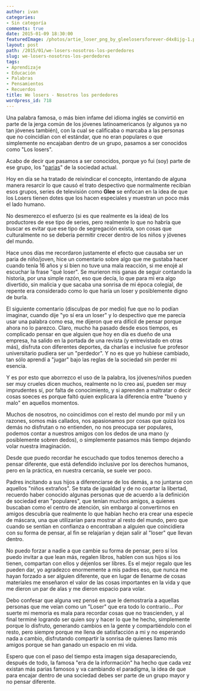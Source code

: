 ```yaml
---
author: ivan
categories:
- Sin categoría
comments: true
date: 2015-01-09 18:30:00
featuredImage: /photos/artie_loser_png_by_gleelosersforever-d4x8ijg-1.png
layout: post
path: /2015/01/we-losers-nosotros-los-perdedores
slug: we-losers-nosotros-los-perdedores
tags:
- Aprendizaje
- Educación
- Palabras
- Pensamientos
- Recuerdos
title: We losers - Nosotros los perdedores
wordpress_id: 718
---
```


Una palabra famosa, o más bien infame del idioma inglés se convirtió en parte de la jerga común de los jóvenes latinoamericanos (y algunos ya no tan jóvenes también), con la cual se calificaba o marcaba a las personas que no coincidían con el estándar, que no eran populares o que simplemente no encajaban dentro de un grupo, pasamos a ser conocidos como "Los losers".

Acabo de decir que pasamos a ser conocidos, porque yo fui (soy) parte de ese grupo, los "[parias](https://lema.rae.es/drae/?val=paria)" de la sociedad actual.

Hoy en día se ha tratado de reivindicar el concepto, intentando de alguna manera resarcir lo que causó el trato despectivo que normalmente recibían esos grupos, series de televisión como **Glee** se enfocan en la idea de que los Losers tienen dotes que los hacen especiales y muestran un poco más el lado humano.

No desmerezco el esfuerzo (si es que realmente es la idea) de los productores de ese tipo de series, pero realmente lo que no habría que buscar es evitar que ese tipo de segregación exista, son cosas que culturalmente no se debería permitir crecer dentro de los niños y jóvenes del mundo.

Hace unos días me recordaron justamente el efecto que causaba ser un paria de niño/joven, hice un comentario sobre algo que me gustaba hacer cuando tenía 16 años y si bien no tuve una mala reacción, si me enojé al escuchar la frase "qué loser". Se murieron mis ganas de seguir contando la historia, por una simple razón, eso que decía, lo que para mi era algo divertido, sin malicia y que sacaba una sonrisa de mi época colegial, de repente era considerado como lo que haría un loser y posiblemente digno de burla.

El siguiente comentario (disculpas de por medio) fue que no lo podían imaginar, cuando dije "yo sí era un loser" y lo despectivo que me parecía usar una palabra como esa, me dijeron que era difícil de pensar porque ahora no lo parezco. Claro, mucho ha pasado desde esos tiempos, es complicado pensar en que alguien que hoy en día es dueño de una empresa, ha salido en la portada de una revista (y entrevistado en otras más), disfruta con diferentes deportes, da charlas e inclusive fue profesor universitario pudiera ser un "perdedor". Y no es que yo hubiese cambiado, tan sólo aprendí a "jugar" bajo las reglas de la sociedad sin perder mi esencia.

Y es por esto que aborrezco el uso de la palabra, los jóvenes/niños pueden ser muy crueles dicen muchos, realmente no lo creo así, pueden ser muy imprudentes sí, por falta de conocimiento, y si aprenden a maltratar o decir cosas soeces es porque faltó quien explicara la diferencia entre "bueno y malo" en aquellos momentos.

Muchos de nosotros, no coincidimos con el resto del mundo por mil y un razones, somos más callados, nos apasionamos por cosas que quizá los demás no disfrutan o no entienden, no nos preocupa ser populares, podemos contar a nuestros amigos con los dedos de una mano (y posiblemente sobren dedos), o simplemente pasamos más tiempo dejando volar nuestra imaginación.

Desde que puedo recordar he escuchado que todos tenemos derecho a pensar diferente, que está defendido inclusive por los derechos humanos, pero en la práctica, en nuestra cercanía, se suele ver poco.

Padres incitando a sus hijos a diferenciarse de los demás, a no juntarse con aquellos "niños extraños". Se trata de igualdad y de no coartar la libertad, recuerdo haber conocido algunas personas que de acuerdo a la definición de sociedad eran "populares", que tenían muchos amigos, a quienes buscaban como el centro de atención, sin embargo al convertirnos en amigos descubría que realmente lo que habían hecho era crear una especie de máscara, una que utilizarían para mostrar al resto del mundo, pero que cuando se sentían en confianza o encontraban a alguien que coincidiera con su forma de pensar, al fin se relajarían y dejan salir al "loser" que llevan dentro.

No puedo forzar a nadie a que cambie su forma de pensar, pero sí los puedo invitar a que lean más, regalen libros, hablen con sus hijos si los tienen, compartan con ellos y déjenlos ser libres. Es el mejor regalo que les pueden dar, yo agradezco enormemente a mis padres eso, que nunca me hayan forzado a ser alguien diferente, que en lugar de llenarme de cosas materiales me enseñaron el valor de las cosas importantes en la vida y que me dieron un par de alas y me dieron espacio para volar.

Debo confesar que alguna vez pensé en que le demostraría a aquellas personas que me veían como un "Loser" que era todo lo contrario... Por suerte mi memoria es mala para recordar cosas que no trascienden, y al final terminé logrando ser quien soy y hacer lo que he hecho, simplemente porque lo disfruto, generando cambios en la gente y compartiéndolo con el resto, pero siempre porque me llena de satisfacción a mi y no esperando nada a cambio, disfrutando compartir la sonrisa de quienes llamo mis amigos porque se han ganado un espacio en mi vida.

Espero que con el paso del tiempo esta imagen siga desapareciendo, después de todo, la famosa "era de la información" ha hecho que cada vez existan más parias famosos y va cambiando el paradigma, la idea de que para encajar dentro de una sociedad debes ser parte de un grupo mayor y no pensar diferente.
